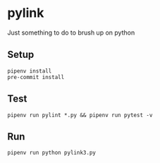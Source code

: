 # pylink
Just something to do to brush up on python


## Setup
```
pipenv install
pre-commit install
```

## Test
```
pipenv run pylint *.py && pipenv run pytest -v
```


## Run
```
pipenv run python pylink3.py
```
